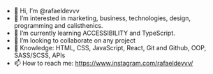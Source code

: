 - 👋 Hi, I’m @rafaeldevvv
- 👀 I’m interested in marketing, business, technologies, design, programming and calisthenics.
- 🌱 I’m currently learning ACCESSIBILITY and TypeScript.
- 💞️ I’m looking to collaborate on any project
- 📖 Knowledge: HTML, CSS, JavaScript, React, Git and Github, OOP, SASS/SCSS, APIs
- 📫 How to reach me: https://www.instagram.com/rafaeldevvv/

<!---
rafaeldevvv/rafaeldevvv is a ✨ special ✨ repository because its `README.md` (this file) appears on your GitHub profile.
You can click the Preview link to take a look at your changes.
--->
